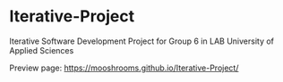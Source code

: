 # Iterative-Project
Iterative Software Development Project for Group 6 in LAB University of Applied Sciences

Preview page: https://mooshrooms.github.io/Iterative-Project/
